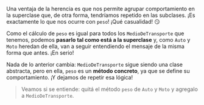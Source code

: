 Una ventaja de la herencia es que nos permite agrupar comportamiento en la superclase que, de otra forma, tendríamos repetido en las subclases. ¡Es exactamente lo que nos ocurre con `peso`! ¡Qué casualidad! :smirk: 

Como el cálculo de `peso` es igual para todos los `MedioDeTransporte` que tenemos, podemos **pasarlo tal como está a la superclase** y, como `Auto` y `Moto` heredan de ella, van a seguir entendiendo el mensaje de la misma forma que antes. ¡En serio!

Nada de lo anterior cambia: `MedioDeTransporte` sigue siendo una clase abstracta, pero en ella, `peso` es un **método concreto**, ya que se define su comportamiento. ¡Y dejamos de repetir esa lógica!

> Veamos si se entiende: quitá el método `peso` de `Auto` y `Moto` y agregalo a `MedioDeTransporte`.